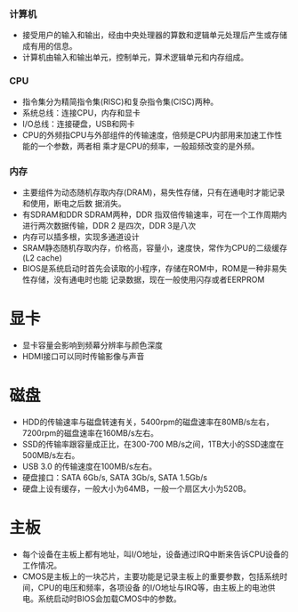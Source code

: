 ### 计算机
* 接受用户的输入和输出，经由中央处理器的算数和逻辑单元处理后产生或存储成有用的信息。
* 计算机由输入和输出单元，控制单元，算术逻辑单元和内存组成。

### CPU
* 指令集分为精简指令集(RISC)和复杂指令集(CISC)两种。
* 系统总线：连接CPU，内存和显卡
* I/O总线：连接硬盘，USB和网卡
* CPU的外频指CPU与外部组件的传输速度，倍频是CPU内部用来加速工作性能的一个参数，两者相
乘才是CPU的频率，一般超频改变的是外频。

### 内存
* 主要组件为动态随机存取内存(DRAM)，易失性存储，只有在通电时才能记录和使用，断电之后数
据消失。
* 有SDRAM和DDR SDRAM两种，DDR 指双倍传输速率，可在一个工作周期内进行两次数据传输，DDR 2
是四次，DDR 3是八次
* 内存可以插多根，实现多通道设计
* SRAM静态随机存取内存，价格高，容量小，速度快，常作为CPU的二级缓存(L2 cache)
* BIOS是系统启动时首先会读取的小程序，存储在ROM中，ROM是一种非易失性存储，没有通电时也能
记录数据，现在一般使用闪存或者EERPROM

# 显卡
* 显卡容量会影响到频幕分辨率与颜色深度
* HDMI接口可以同时传输影像与声音

# 磁盘
* HDD的传输速率与磁盘转速有关，5400rpm的磁盘速率在80MB/s左右，7200rpm的磁盘速率在160MB/s左右。
* SSD的传输率跟容量成正比，在300-700 MB/s之间，1TB大小的SSD速度在500MB/s左右。
* USB 3.0 的传输速度在100MB/s左右。
* 硬盘接口：SATA 6Gb/s, SATA 3Gb/s, SATA 1.5Gb/s
* 硬盘上设有缓存，一般大小为64MB，一般一个扇区大小为520B。

# 主板
* 每个设备在主板上都有地址，叫I/O地址，设备通过IRQ中断来告诉CPU设备的工作情况。
* CMOS是主板上的一块芯片，主要功能是记录主板上的重要参数，包括系统时间，CPU的电压和频率，各项设备
的I/O地址与IRQ等，由主板上的电池供电。系统启动时BIOS会加载CMOS中的参数。